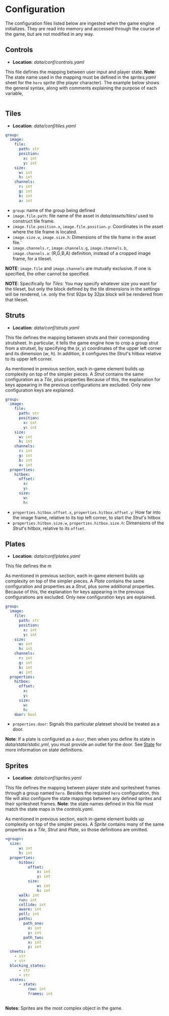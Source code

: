 # Configuration

The configuration files listed below are ingested when the game engine initializes. They are read into memory and accessed through the course of the game, but are not modified in any way.

## Controls

- **Location**: _data/conf/controls.yaml_

This file defines the mapping between user input and player state. **Note**: The state name used in the mapping must be defined in the _sprites.yaml_ sheet for the `hero` sprite (the player character). The example below shows the general syntax, along with comments explaining the purpose of each variable,

```python
```

## Tiles

- **Location**: _data/conf/tiles.yaml_

```yaml
group:
  image:
    file: 
      path: str
      position:
        x: int
        y: int
    size:
      w: int
      h: int
    channels:
      r: int
      g: int
      b: int
      a: int
```

- `group`: name of the group being defined
- `image.file.path`: file name of the asset in _data/assets/tiles/_ used to construct tile frame.
- `image.file.position.x`, `image.file.position.y`: Coordinates in the asset where the tile frame is located.
- `image.size.w`, `image.size.h`: Dimensions of the tile frame in the asset file.`
- `image.channels.r`, `image.channels.g`, `image.channels.b`, `image.channels.a`: (R,G,B,A) definition, instead of a cropped image frame, for a tileset.

**NOTE**: `image.file` and `image.channels` are mutually exclusive. If one is specified, the other cannot be specified. 

**NOTE**: Specifically for _Tiles_: You may specify whatever size you want for the tileset, but only the block defined by the tile dimensions in the settings will be rendered, i.e. only the first 92px by 32px block will be rendered from that tileset.

## Struts

- **Location**: _data/conf/struts.yaml_

This file defines the mapping between struts and their corresponding strutsheet. In particular, it tells the game engine how to crop a group strut from a strutset, by specifying the (_x_, _y_) coordinates of the upper left corner and its dimension (_w_, _h_). In addition, it configures the _Strut_'s hitbox relative to its upper left corner.

As mentioned in previous section, each in-game element builds up complexity on top of the simpler pieces. A _Strut_ contains the same configuration as a _Tile_, plus properties Because of this, the explanation for keys appearing in the previous configurations are excluded. Only new configuration keys are explained.

```yaml
group:
  image:
    file: 
      path: str
      position:
        x: int
        y: int
    size:
      w: int
      h: int
    channels:
      r: int
      g: int
      b: int
      a: int
  properties:
    hitbox:
      offset:
        x:
        y:
      size:
        w:
        h:
```

- `properties.hitbox.offset.x`, `properties.hitbox.offset.y`: How far into the image frame, relative to its top left corner, to start the _Strut_'s hitbox
- `properties.hitbox.size.w`, `properties.hitbox.size.h`: Dimensions of the _Strut_'s hitbox, relative to its `offset`.

## Plates 

- **Location**: _data/conf/plates.yaml_

This file defines the m

As mentioned in previous section, each in-game element builds up complexity on top of the simpler pieces. A _Plate_ contains the same configuration and properties as a _Strut_, plus some additional properties. Because of this, the explanation for keys appearing in the previous configurations are excluded. Only new configuration keys are explained.

```yaml
group:
  image:
    file: 
      path: str
      position:
        x: int
        y: int
    size:
      w: int
      h: int
    channels:
      r: int
      g: int
      b: int
      a: int
  properties:
    hitbox:
      offset:
        x:
        y:
      size:
        w:
        h:
    door: bool
```
- `properties.door`: Signals this particular plateset should be treated as a door.

**Note**: If a plate is configured as a `door`, then when you define its state in _data/state/static.yml_, you must provide an outlet for the door. See [State](./STATE.md) for more information on state definitions.


## Sprites

- **Location**: _data/conf/sprites.yaml_

This file defines the mapping between player state and spritesheet frames through a group named `hero`. Besides the required `hero` configuration, this file will also configure the state mappings between any defined sprites and their spritesheet frames.  **Note**: the state names defined in this file must match the state maps in the _controls.yaml_.

As mentioned in previous section, each in-game element builds up complexity on top of the simpler pieces. A _Sprite_ contains many of the same properties as a _Tile_, _Strut_ and _Plate_, so those definitions are omitted.

```yaml
<group>:
  size:
      w: int
      h: int
  properties:
      hitbox:
          offset:
              x: int
              y: int
          size:
              w: int
              h: int
      walk: int
      run: int
      collide: int
      aware: int
      poll: int
      paths:
        path_one:
          x: int
          y: int
        path_two:
          x: int
          y: int
  sheets:
    - str
    - str
  blocking_states:
      - str
      - str
  states:
      - state:
          row: int
          frames: int
        
```

**Notes**: Sprites are the most complex object in the game.